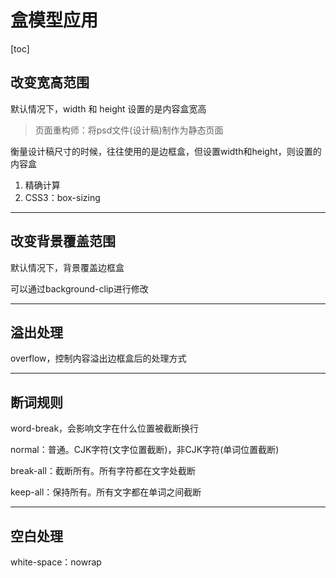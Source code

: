 # 盒模型应用

[toc]

## 改变宽高范围

默认情况下，width 和 height 设置的是内容盒宽高

> 页面重构师：将psd文件(设计稿)制作为静态页面

衡量设计稿尺寸的时候，往往使用的是边框盒，但设置width和height，则设置的内容盒

1. 精确计算
2. CSS3：box-sizing

---

## 改变背景覆盖范围

默认情况下，背景覆盖边框盒

可以通过background-clip进行修改

---

## 溢出处理

overflow，控制内容溢出边框盒后的处理方式

---

## 断词规则

word-break，会影响文字在什么位置被截断换行

normal：普通。CJK字符(文字位置截断)，非CJK字符(单词位置截断)

break-all：截断所有。所有字符都在文字处截断

keep-all：保持所有。所有文字都在单词之间截断

---

## 空白处理

white-space：nowrap
